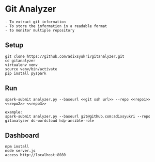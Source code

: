 Git Analyzer
============

    - To extract git information
    - To store the information in a readable format
    - to monitor multiple repository

## Setup
    git clone https://github.com/adixsyukri/gitanalyzer.git 
    cd gitanalyzer
    virtualenv venv
    source venv/bin/activate
    pip install pyspark

## Run
    spark-submit analyzer.py --baseurl <<git ssh url>> --repo <<repo1>> <<repo2>> <<repo3>>

    example:
    spark-submit analyzer.py --baseurl git@github.com:adixsyukri --repo gitanalyzer dc-wordcloud hdp-ansible-role

## Dashboard
    npm install
    node server.js
    access http://localhost:8080
